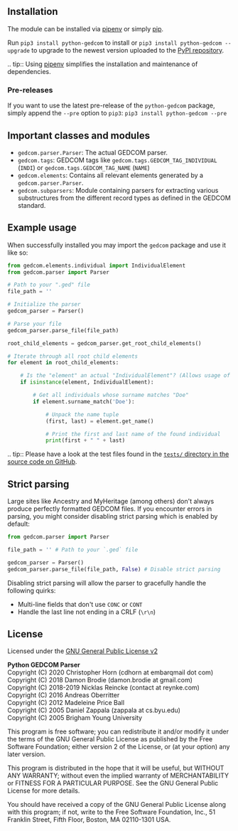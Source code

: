 ## Installation

The module can be installed via [pipenv](https://github.com/pypa/pipenv) or simply [pip](https://pip.pypa.io/).

Run `pip3 install python-gedcom` to install or `pip3 install python-gedcom --upgrade`
to upgrade to the newest version uploaded to the [PyPI repository](https://pypi.org/project/python-gedcom/).

.. tip::
   Using [pipenv](https://github.com/pypa/pipenv) simplifies the installation and maintenance of dependencies.

### Pre-releases

If you want to use the latest pre-release of the `python-gedcom` package,
simply append the `--pre` option to `pip3`: `pip3 install python-gedcom --pre`

## Important classes and modules

* `gedcom.parser.Parser`: The actual GEDCOM parser.
* `gedcom.tags`: GEDCOM tags like `gedcom.tags.GEDCOM_TAG_INDIVIDUAL` (`INDI`) or `gedcom.tags.GEDCOM_TAG_NAME` (`NAME`)
* `gedcom.elements`: Contains all relevant elements generated by a `gedcom.parser.Parser`.
* `gedcom.subparsers`: Module containing parsers for extracting various substructures from the different record types as defined in the GEDCOM standard.

## Example usage

When successfully installed you may import the `gedcom` package and use it like so:

```python
from gedcom.elements.individual import IndividualElement
from gedcom.parser import Parser

# Path to your ".ged" file
file_path = ''

# Initialize the parser
gedcom_parser = Parser()

# Parse your file
gedcom_parser.parse_file(file_path)

root_child_elements = gedcom_parser.get_root_child_elements()

# Iterate through all root child elements
for element in root_child_elements:

    # Is the "element" an actual "IndividualElement"? (Allows usage of extra functions such as "surname_match" and "get_name".)
    if isinstance(element, IndividualElement):

        # Get all individuals whose surname matches "Doe"
        if element.surname_match('Doe'):

            # Unpack the name tuple
            (first, last) = element.get_name()

            # Print the first and last name of the found individual
            print(first + " " + last)
```

.. tip::
   Please have a look at the test files found in the 
   [`tests/` directory in the source code on GitHub](https://github.com/nickreynke/python-gedcom/tree/master/tests).

## Strict parsing

Large sites like Ancestry and MyHeritage (among others) don't always produce perfectly formatted GEDCOM files.
If you encounter errors in parsing, you might consider disabling strict parsing which is enabled by default:

```python
from gedcom.parser import Parser

file_path = '' # Path to your `.ged` file

gedcom_parser = Parser()
gedcom_parser.parse_file(file_path, False) # Disable strict parsing
```

Disabling strict parsing will allow the parser to gracefully handle the following quirks:

- Multi-line fields that don't use `CONC` or `CONT`
- Handle the last line not ending in a CRLF (`\r\n`)

## License

Licensed under the [GNU General Public License v2](http://www.gnu.org/licenses/gpl-2.0.html)

**Python GEDCOM Parser**
<br>Copyright (C) 2020 Christopher Horn (cdhorn at embarqmail dot com)
<br>Copyright (C) 2018 Damon Brodie (damon.brodie at gmail.com)
<br>Copyright (C) 2018-2019 Nicklas Reincke (contact at reynke.com)
<br>Copyright (C) 2016 Andreas Oberritter
<br>Copyright (C) 2012 Madeleine Price Ball
<br>Copyright (C) 2005 Daniel Zappala (zappala at cs.byu.edu)
<br>Copyright (C) 2005 Brigham Young University

This program is free software; you can redistribute it and/or modify
it under the terms of the GNU General Public License as published by
the Free Software Foundation; either version 2 of the License, or
(at your option) any later version.

This program is distributed in the hope that it will be useful,
but WITHOUT ANY WARRANTY; without even the implied warranty of
MERCHANTABILITY or FITNESS FOR A PARTICULAR PURPOSE.  See the
GNU General Public License for more details.

You should have received a copy of the GNU General Public License along
with this program; if not, write to the Free Software Foundation, Inc.,
51 Franklin Street, Fifth Floor, Boston, MA 02110-1301 USA.
